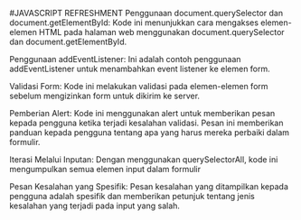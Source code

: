 #JAVASCRIPT REFRESHMENT
Penggunaan document.querySelector dan document.getElementById: Kode ini menunjukkan cara mengakses elemen-elemen HTML pada halaman web menggunakan document.querySelector dan document.getElementById.

Penggunaan addEventListener: Ini adalah contoh penggunaan addEventListener untuk menambahkan event listener ke elemen form. 

Validasi Form: Kode ini melakukan validasi pada elemen-elemen form sebelum mengizinkan form untuk dikirim ke server.

Pemberian Alert: Kode ini menggunakan alert untuk memberikan pesan kepada pengguna ketika terjadi kesalahan validasi. Pesan ini memberikan panduan kepada pengguna tentang apa yang harus mereka perbaiki dalam formulir.

Iterasi Melalui Inputan: Dengan menggunakan querySelectorAll, kode ini mengumpulkan semua elemen input dalam formulir 

Pesan Kesalahan yang Spesifik: Pesan kesalahan yang ditampilkan kepada pengguna adalah spesifik dan memberikan petunjuk tentang jenis kesalahan yang terjadi pada input yang salah.

